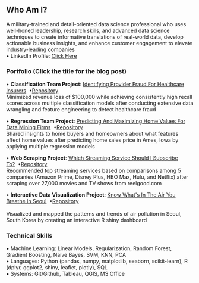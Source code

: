 ## Who Am I?
A military-trained and detail-oriented data science professional who uses well-honed leadership, research skills, and advanced data science techniques to create informative translations of real-world data, develop actionable business insights, and enhance customer engagement to elevate industry-leading companies<br>
• LinkedIn Profile: <a href=https://www.linkedin.com/in/ryanhpark>Click Here</a>
### Portfolio (Click the title for the blog post)

• <b>Classification Team Project</b>: <a href=https://nycdatascience.com/blog/student-works/capstone/identifying-provider-fraud-for-healthcare-insurers/>Identifying Provider Fraud For Healthcare Insurers</a>&nbsp;&nbsp;•<a href=https://github.com/ryanhpark/HealthcareFraud_Classification>Repository</a><br>
Minimized revenue loss of $100,000 while achieving consistently high recall scores across multiple classification models after conducting extensive data wrangling and feature engineering to detect healthcare fraud<br>

• <b>Regression Team Project</b>: <a href=https://nycdatascience.com/blog/student-works/machine-learning/predicting-and-maximizing-home-values-for-data-mining-firms/>Predicting And Maximizing Home Values For Data Mining Firms</a>&nbsp;&nbsp;•<a href=https://github.com/ryanhpark/HousingPricePrediction_Regression>Repository</a><br>
Shared insights to home buyers and homeowners about what features affect home values after predicting home sales price in Ames, Iowa by applying multiple regression models<br>

• <b>Web Scraping Project</b>: <a href=https://nycdatascience.com/blog/student-works/which-streaming-service-should-i-subscribe-to/>Which Streaming Service Should I Subscribe To?</a>&nbsp;&nbsp;•<a href=https://github.com/ryanhpark/Streaming_Sites_Web_Scraping>Repository</a><br>
Recommended top streaming services based on comparisons among 5 companies (Amazon Prime, Disney Plus, HBO Max, Hulu, and Netflix) after scraping over 27,000 movies and TV shows from reelgood.com<br>

• <b>Interactive Data Visualization Project</b>: <a href=https://nycdatascience.com/blog/r/know-whats-in-the-air-you-breathe-in-seoul/>Know What's In The Air You Breathe In Seoul</a>&nbsp;&nbsp;•<a href=https://github.com/ryanhpark/Seoul_Air_Pollution_Shiny>Repository</a><br>
<br>
Visualized and mapped the patterns and trends of air pollution in Seoul, South Korea by creating an interactive R shiny dashboard<br>



### Technical Skills
• Machine Learning: Linear Models, Regularization, Random Forest, Gradient Boosting, Naive Bayes, SVM, KNN, PCA<br>
• Languages: Python (pandas, numpy, matplotlib, seaborn, scikit-learn), R (dplyr, ggplot2, shiny, leaflet, plotly), SQL<br>
• Systems: Git/Github, Tableau, QGIS, MS Office<br>
